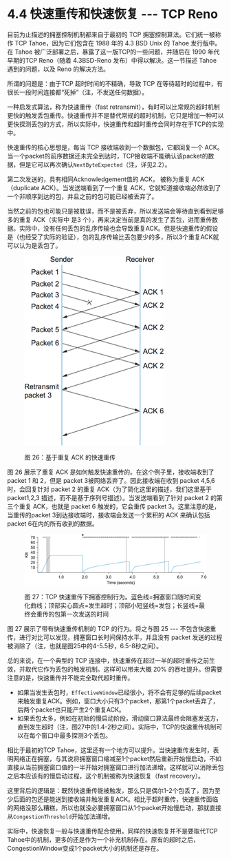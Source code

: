 # 4.4 快速重传和快速恢复 --- TCP Reno

目前为止描述的拥塞控制机制都来自于最初的 TCP 拥塞控制算法。它们统一被称作 TCP Tahoe，因为它们包含在 1988 年的 4.3 BSD Unix 的 Tahoe 发行版中。在 Tahoe 被广泛部署之后，暴露了这一版TCP的一些问题，并随后在 1990 年代早期的TCP Reno（随着 4.3BSD-Reno 发布）中得以解决。这一节描述 Tahoe 遇到的问题，以及 Reno 的解决方法。

所谓的问题是：由于TCP 超时时间的不精确，导致 TCP 在等待超时的过程中，有很长一段时间连接都“死掉”（注，不发送任何数据）。

一种启发式算法，称为快速重传（fast retransmit），有时可以比常规的超时机制更快的触发丢包重传。快速重传并不是替代常规的超时机制，它只是增加一种可以更快探测丢包的方式，所以实际中，快速重传和超时重传会同时存在于TCP的实现中。

快速重传的核心思想是，每当 TCP 接收端收到一个数据包，它都回复一个 ACK。当一个packet的前序数据还未完全到达时，TCP接收端不能确认该packet的数据，但是它可以再次确认`NextByteExpected`（注，详见2.2）。

第二次发送的，具有相同Acknowledgement值的 ACK， 被称为重复 ACK（duplicate ACK）。当发送端看到了一个重复 ACK，它就知道接收端必然收到了一个非顺序到达的包，并且之前的包可能已经被丢弃了。

当然之前的包也可能只是被耽误，而不是被丢弃，所以发送端会等待直到看到足够多的重复 ACK（实际中 是3 个），再来决定当前是真的发生了丢包，进而重传数据。实际中，没有任何丢包的乱序传输也会导致重复ACK。但是快速重传的假设是（也经受了实际的验证），包的乱序传输比丢包要少的多，所以3个重复ACK就可以认为是丢包了。

<figure><img src="../.gitbook/assets/image (1) (1) (1) (1) (1) (1) (1) (1) (1).png" alt="" width="325"><figcaption><p>图 26：基于重复 ACK 的快速重传</p></figcaption></figure>

图 26 展示了重复 ACK 是如何触发快速重传的。在这个例子里，接收端收到了 packet 1 和 2，但是 packet 3被网络丢弃了。因此接收端在收到 packet 4,5,6 时，会回复针对 packet 2 的重复 ACK（为了简化这里的描述，我们这里基于 packet1,2,3 描述，而不是基于序列号描述）。当发送端看到了针对 packet 2 的第三个重复 ACK，也就是 packet 6 触发的，它会重传 packet 3。这里注意的是，当重传的packet 3到达接收端时，接收端会发送一个累积的 ACK 来确认包括 packet 6在内的所有收到的数据。

<figure><img src="../.gitbook/assets/image (2) (1) (1) (1) (1).png" alt=""><figcaption><p>图 27：TCP 快速重传下拥塞控制行为。蓝色线=拥塞窗口随时间变化曲线；顶部实心圆点=发生超时；顶部小短竖线=发包；长竖线=最终会重传的包第一次发送的时间</p></figcaption></figure>

图 27 展示了带有快速重传机制的 TCP 的行为。将之与图 25 --- 不包含快速重传，进行对比可以发现，拥塞窗口长时间保持水平，并且没有 packet 发送的过程被消除了（注，也就是图25中的4-5.5秒，6.5-8秒之间）。

总的来说，在一个典型的 TCP 连接中，快速重传在超过一半的超时重传之前生效，并取代它作为丢包的触发机制。这样可以带来大概 20% 的吞吐提升。但需要注意的是，快速重传并不能完全取代超时重传。

* 如果当发生丢包时，`EffectiveWindow`已经很小，将不会有足够的后续packet来触发重复ACK。例如，窗口大小只有3个packet，那第1个packet丢弃了，后两个packet也只能产生2个重复ACK。
* 如果丢包太多，例如在初始的慢启动阶段，滑动窗口算法最终会阻塞发送方，直到发生超时（注，图27中的1.4-2秒之间）。实际中，TCP的快速重传机制可以在每个窗口中最多探测3个丢包。

相比于最初的TCP Tahoe，这里还有一个地方可以提升。当快速重传发生时，表明网络正在拥塞，与其说将拥塞窗口缩减至1个packet然后重新开始慢启动，不如直接从当前拥塞窗口值的一半开始对拥塞窗口进行加法递增。这样就可以消除丢包之后本应该有的慢启动过程，这个机制被称为快速恢复（fast recovery）。

这里背后的逻辑是：既然快速重传能被触发，那么只是偶尔1-2个包丢了，因为至少后面的包还是能送到接收端并触发重复ACK。相比于超时重传，快速重传面临的网络没那么糟糕，所以也就没必要拥塞窗口从1个packet开始慢启动，那就直接从`CongestionThreshold`开始加法递增。

实际中，快速恢复一般与快速重传配合使用。同样的快速恢复并不是要取代TCP Tahoe中的机制，更多的还是作为一个补充机制存在。原有的超时之后，CongestionWindow变成1个packet大小的机制还是存在。
